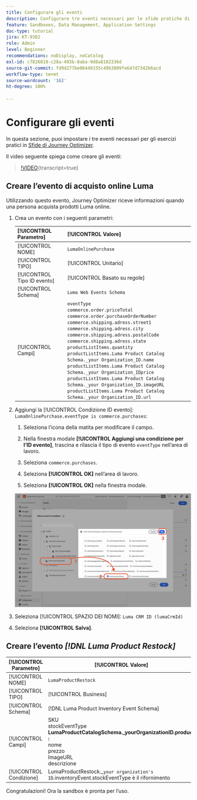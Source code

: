 ```yaml
---
title: Configurare gli eventi
description: Configurare tre eventi necessari per le sfide pratiche di Journey Optimizer
feature: Sandboxes, Data Management, Application Settings
doc-type: tutorial
jira: KT-9382
role: Admin
level: Beginner
recommendations: noDisplay, noCatalog
exl-id: c7826818-c28a-493b-8aba-9d8a8102336d
source-git-commit: fd9d277be00449155c49b3809fe647d7342b6acd
workflow-type: tm+mt
source-wordcount: '162'
ht-degree: 100%

---
```


# Configurare gli eventi

In questa sezione, puoi impostare i tre eventi necessari per gli esercizi pratici in [Sfide di Journey Optimizer](/help/challenges/introduction-and-prerequisites.md).

Il video seguente spiega come creare gli eventi:

>[!VIDEO](https://video.tv.adobe.com/v/336253?quality=12&learn=on){transcript=true}

## Creare l’evento di acquisto online Luma

Utilizzando questo evento, Journey Optimizer riceve informazioni quando una persona acquista prodotti Luma online.

1. Crea un evento con i seguenti parametri:

   | [!UICONTROL Parametro] | [!UICONTROL Valore] |
   |-------------|-----------|
   | [!UICONTROL NOME] | `LumaOnlinePurchase` |
   | [!UICONTROL TIPO] | [!UICONTROL Unitario] |
   | [!UICONTROL Tipo ID evento] | [!UICONTROL Basato su regole] |
   | [!UICONTROL Schema] | `Luma Web Events Schema` |
   | [!UICONTROL Campi] | `eventType` <br>`commerce.order.priceTotal`<br>`commerce.order.purchaseOrderNumber`<br>`commerce.shipping.adress.street1`<br>`commerce.shipping.adress.city`<br>`commerce.shipping.adress.postalCode`<br>`commerce.shipping.adress.state`<br>`productListItems.quantity`<br>`productListItems.Luma Product Catalog Schema._your Organization_ID.name`<br>`productListItems.Luma Product Catalog Schema._your Organization_IDprice`<br>`productListItems.Luma Product Catalog Schema._your Organization_ID.imageURL`<br>`productListItems.Luma Product Catalog Schema._your Organization_ID.url` |

1. Aggiungi la [!UICONTROL Condizione ID evento]: `LumaOnlinePurchase.eventType is commerce.purchases`:

   1. Seleziona l’icona della matita per modificare il campo.

   1. Nella finestra modale **[!UICONTROL Aggiungi una condizione per l’ID evento]**, trascina e rilascia il tipo di evento `eventType` nell’area di lavoro.
   1. Seleziona `commerce.purchases`.
   1. Seleziona **[!UICONTROL OK]** nell’area di lavoro.
   1. Seleziona **[!UICONTROL OK]** nella finestra modale.

   ![Aggiungere una condizione evento](/help/tutorial-configure-a-training-sandbox/assets/Event-lumaOnlinePurchase-condition-1.png)

1. Seleziona [!UICONTROL SPAZIO DEI NOMI]: `Luma CRM ID (lumaCrmId)`

1. Seleziona **[!UICONTROL Salva]**.

## Creare l’evento *[!DNL Luma Product Restock]*

| [!UICONTROL Parametro] | [!UICONTROL Valore] |
|-------------|-----------|
| [!UICONTROL NOME] | `LumaProductRestock` |
| [!UICONTROL TIPO] | [!UICONTROL Business] |
| [!UICONTROL Schema] | [!DNL Luma Product Inventory Event Schema] |
| [!UICONTROL Campi] | SKU <br> stockEventType<br><b>LumaProductCatalogSchema._yourOrganizationID.product :</b> <br>nome<br>prezzo<br> ImageURL<br>descrizione |
| [!UICONTROL Condizione] | LumaProductRestock._`your organization's ID`.inventoryEvent.stockEventType è il rifornimento |

Congratulazioni! Ora la sandbox è pronta per l’uso.
